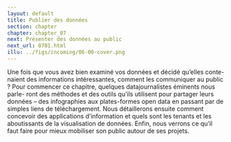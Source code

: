 ```yaml
---
layout: default
title: Publier des données
section: chapter
chapter: chapter_07
next: Présenter des données au public
next_url: 0701.html
illu: ../figs/incoming/06-00-cover.png
---
```


Une fois que vous avez bien examiné vos données et décidé qu’elles conte- naient des informations intéressantes, comment les communiquer au public ? Pour commencer ce chapitre, quelques datajournalistes éminents nous parle- ront des méthodes et des outils qu’ils utilisent pour partager leurs données – des infographies aux plates-formes open data en passant par de simples liens de téléchargement. Nous détaillerons ensuite comment concevoir des applications d’information et quels sont les tenants et les aboutissants de la visualisation de données. Enfin, nous verrons ce qu’il faut faire pour mieux mobiliser son public autour de ses projets.
